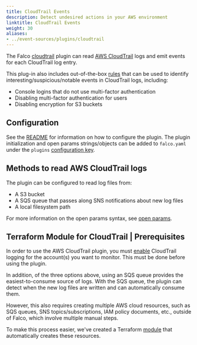 ```yaml
---
title: CloudTrail Events
description: Detect undesired actions in your AWS environment
linktitle: CloudTrail Events
weight: 30
aliases:
- ../event-sources/plugins/cloudtrail
---
```


The Falco [cloudtrail](https://github.com/falcosecurity/plugins/tree/master/plugins/cloudtrail#readme) plugin can read [AWS CloudTrail](https://docs.aws.amazon.com/awscloudtrail/latest/userguide/cloudtrail-user-guide.html) logs and emit events for each CloudTrail log entry.

This plug-in also includes out-of-the-box [rules](https://github.com/falcosecurity/plugins/blob/master/plugins/cloudtrail/rules/aws_cloudtrail_rules.yaml) that can be used to identify interesting/suspicious/notable events in CloudTrail logs, including:

* Console logins that do not use multi-factor authentication 
* Disabling multi-factor authentication for users 
* Disabling encryption for S3 buckets 

## Configuration

See the [README](https://github.com/falcosecurity/plugins/tree/master/plugins/cloudtrail#configuration) for information on how to configure the plugin. The plugin initialization and open params strings/objects can be added to `falco.yaml` under the `plugins` [configuration key](/docs/reference/daemon/config-options/).

## Methods to read AWS CloudTrail logs

The plugin can be configured to read log files from:

* A S3 bucket
* A SQS queue that passes along SNS notifications about new log files
* A local filesystem path

For more information on the open params syntax, see [open params](https://github.com/falcosecurity/plugins/tree/master/plugins/cloudtrail#plugin-open-params).

## Terraform Module for CloudTrail | Prerequisites

In order to use the AWS CloudTrail plugin, you must [enable](https://docs.aws.amazon.com/AmazonS3/latest/userguide/enable-cloudtrail-logging-for-s3.html) CloudTrail logging for the account(s) you want to monitor. This must be done before using the plugin.

In addition, of the three options above, using an SQS queue provides the easiest-to-consume source of logs. With the SQS queue, the plugin can detect when the new log files are written and can automatically consume them.

However, this also requires creating multiple AWS cloud resources, such as SQS queues, SNS topics/subscriptions, IAM policy documents, etc., outside of Falco, which involve multiple manual steps.

To make this process easier, we've created a Terraform [module](https://github.com/falcosecurity/falco-aws-terraform) that automatically creates these resources.
